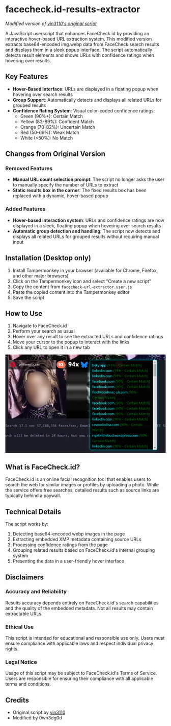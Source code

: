 # facecheck.id-results-extractor

*Modified version of [vin3110's original script](https://github.com/vin3110/facecheck.id-results-extractor)*

A JavaScript userscript that enhances FaceCheck.id by providing an interactive hover-based URL extraction system. This modified version extracts base64-encoded img.webp data from FaceCheck search results and displays them in a sleek popup interface. The script automatically detects result elements and shows URLs with confidence ratings when hovering over results.

## Key Features

- **Hover-Based Interface**: URLs are displayed in a floating popup when hovering over search results
- **Group Support**: Automatically detects and displays all related URLs for grouped results
- **Confidence Rating System**: Visual color-coded confidence ratings:
  - Green (90%+): Certain Match
  - Yellow (83-89%): Confident Match
  - Orange (70-82%): Uncertain Match
  - Red (50-69%): Weak Match
  - White (<50%): No Match

## Changes from Original Version

### Removed Features
- **Manual URL count selection prompt**: The script no longer asks the user to manually specify the number of URLs to extract
- **Static results box in the corner**: The fixed results box has been replaced with a dynamic, hover-based popup

### Added Features
- **Hover-based interaction system**: URLs and confidence ratings are now displayed in a sleek, floating popup when hovering over search results
- **Automatic group detection and handling**: The script now detects and displays all related URLs for grouped results without requiring manual input

## Installation (Desktop only)

1. Install Tampermonkey in your browser (available for Chrome, Firefox, and other major browsers)
2. Click on the Tampermonkey icon and select "Create a new script"
3. Copy the content from `facecheck-url-extractor.user.js`
4. Paste the copied content into the Tampermonkey editor
5. Save the script

## How to Use

1. Navigate to FaceCheck.id
2. Perform your search as usual
3. Hover over any result to see the extracted URLs and confidence ratings
4. Move your cursor to the popup to interact with the links
5. Click any URL to open it in a new tab

![alt text](https://github.com/0wn3dg0d/facecheck.id-results-extractor-v2/blob/main/hiw1.png)

## What is FaceCheck.id?

FaceCheck.id is an online facial recognition tool that enables users to search the web for similar images or profiles by uploading a photo. While the service offers free searches, detailed results such as source links are typically behind a paywall.

## Technical Details

The script works by:
1. Detecting base64-encoded webp images in the page
2. Extracting embedded XMP metadata containing source URLs
3. Processing confidence ratings from the page
4. Grouping related results based on FaceCheck.id's internal grouping system
5. Presenting the data in a user-friendly hover interface

## Disclaimers

### Accuracy and Reliability
Results accuracy depends entirely on FaceCheck.id's search capabilities and the quality of the embedded metadata. Not all results may contain extractable URLs.

### Ethical Use
This script is intended for educational and responsible use only. Users must ensure compliance with applicable laws and respect individual privacy rights.

### Legal Notice
Usage of this script may be subject to FaceCheck.id's Terms of Service. Users are responsible for ensuring their compliance with all applicable terms and conditions.

## Credits
- Original script by [vin3110](https://github.com/vin3110)
- Modified by 0wn3dg0d
